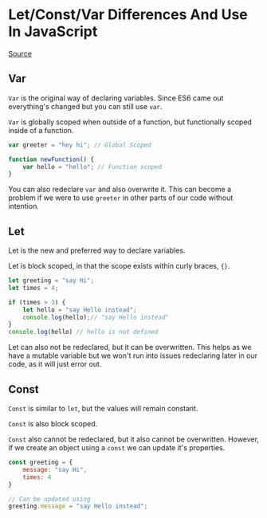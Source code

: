 # Let/Const/Var Differences And Use In JavaScript

[Source](https://www.freecodecamp.org/news/var-let-and-const-whats-the-difference/)

## Var

`Var` is the original way of declaring variables. Since ES6 came out everything's changed but you can still use `var`. 

`Var` is globally scoped when outside of a function, but functionally scoped inside of a function.

```javascript
var greeter = "hey hi"; // Global Scoped

function newFunction() {
    var hello = "hello"; // Function scoped
}
```
You can also redeclare `var` and also overwrite it. This can become a problem if we were to use `greeter` in other parts of our code without intention.

## Let

Let is the new and preferred way to declare variables.

Let is block scoped, in that the scope exists within curly braces, `{}`.

```javascript
let greeting = "say Hi";
let times = 4;

if (times > 3) {
    let hello = "say Hello instead";
    console.log(hello);// "say Hello instead"
}
console.log(hello) // hello is not defined
```

Let can also not be redeclared, but it can be overwritten. This helps as we have a mutable variable but we won't run into issues redeclaring later in our code, as it will just error out.

## Const

`Const` is similar to `let`, but the values will remain constant.

`Const` is also block scoped.

`Const` also cannot be redeclared, but it also cannot be overwritten. However, if we create an object using a `const` we can update it's properties.

```javascript
const greeting = {
    message: "say Hi",
    times: 4
}

// Can be updated using
greeting.message = "say Hello instead";
```